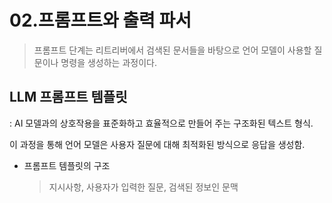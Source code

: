 # 02.프롬프트와 출력 파서

> 프롬프트 단계는 리트리버에서 검색된 문서들을 바탕으로 언어 모델이 사용할 질문이나 명령을 생성하는 과정이다.

## LLM 프롬프트 템플릿

: AI 모델과의 상호작용을 표준화하고 효율적으로 만들어 주는 구조화된 텍스트 형식.

이 과정을 통해 언어 모델은 사용자 질문에 대해 최적화된 방식으로 응답을 생성함.

- 프롬프트 템플릿의 구조
  > 지시사항, 사용자가 입력한 질문, 검색된 정보인 문맥
